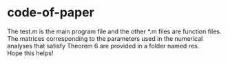 # code-of-paper
The test.m is the main program file and the other *.m files are function files. The matrices corresponding to the parameters used in the numerical analyses that satisfy Theorem 6 are provided in a folder named res.  
Hope this helps!  
